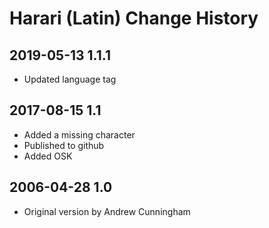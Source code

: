 # Harari (Latin) Change History

## 2019-05-13 1.1.1
* Updated language tag

## 2017-08-15 1.1
* Added a missing character
* Published to github
* Added OSK

## 2006-04-28 1.0
* Original version by Andrew Cunningham
